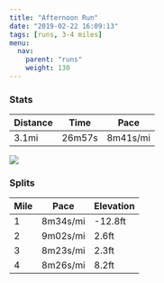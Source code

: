 ```yaml
---
title: "Afternoon Run"
date: "2019-02-22 16:09:13"
tags: [runs, 3-4 miles]
menu:
  nav:
    parent: "runs"
    weight: 130
---
```


### Stats

| Distance | Time | Pace |
|----------|------|------|
|3.1mi|26m57s|8m41s/mi|

<img src='https://maps.googleapis.com/maps/api/staticmap?maptype=roadmap&path=enc:ywjeIlfyLqAqBlBf@YxA~B`DHxFjEfMtJlEfIpNnHrVxF~d@m@qAz@hWo@b`@j@wb@w@oTj@xAyIyi@oE_Q{JqQoDO}EwGuHe\tAfCmCt@&key=AIzaSyC1MId7bFpkLXNAaYhBSTb8jLyiSqzbDtM&size=800x800&markers=color:yellow|label:S|53.47213,-2.26423&markers=color:green|label:F|53.47263000000001,-2.2641999999999993'>

### Splits

| Mile | Pace | Elevation |
|------|------|-----------|
|1|8m34s/mi|-12.8ft|
|2|9m02s/mi|2.6ft|
|3|8m23s/mi|2.3ft|
|4|8m26s/mi|8.2ft|
